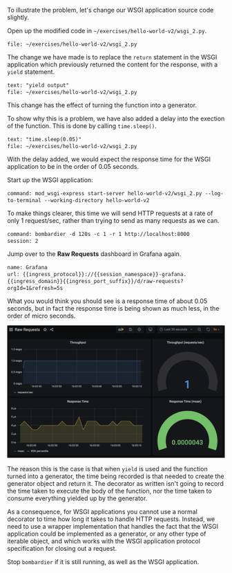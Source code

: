 To illustrate the problem, let's change our WSGI application source code slightly.

Open up the modified code in `~/exercises/hello-world-v2/wsgi_2.py`.

```editor:open-file
file: ~/exercises/hello-world-v2/wsgi_2.py
```

The change we have made is to replace the `return` statement in the WSGI application which previously returned the content for the response, with a `yield` statement.

```editor:select-lines-in-file
text: "yield output"
file: ~/exercises/hello-world-v2/wsgi_2.py
```

This change has the effect of turning the function into a generator.

To show why this is a problem, we have also added a delay into the exection of the function. This is done by calling `time.sleep()`.

```editor:select-lines-in-file
text: "time.sleep(0.05)"
file: ~/exercises/hello-world-v2/wsgi_2.py
```

With the delay added, we would expect the response time for the WSGI application to be in the order of 0.05 seconds.

Start up the WSGI application:

```terminal:execute
command: mod_wsgi-express start-server hello-world-v2/wsgi_2.py --log-to-terminal --working-directory hello-world-v2
```

To make things clearer, this time we will send HTTP requests at a rate of only 1 request/sec, rather than trying to send as many requests as we can.

```terminal:execute
command: bombardier -d 120s -c 1 -r 1 http://localhost:8000
session: 2
```

Jump over to the **Raw Requests** dashboard in Grafana again.

```dashboard:reload-dashboard
name: Grafana
url: {{ingress_protocol}}://{{session_namespace}}-grafana.{{ingress_domain}}{{ingress_port_suffix}}/d/raw-requests?orgId=1&refresh=5s
```

What you would think you should see is a response time of about 0.05 seconds, but in fact the response time is being shown as much less, in the order of micro seconds.

![](hello-world-v2-2-raw-requests.png)

The reason this is the case is that when `yield` is used and the function turned into a generator, the time being recorded is that needed to create the generator object and return it. The decorator as written isn't going to record the time taken to execute the body of the function, nor the time taken to consume everything yielded up by the generator.

As a consequence, for WSGI applications you cannot use a normal decorator to time how long it takes to handle HTTP requests. Instead, we need to use a wrapper implementation that handles the fact that the WSGI application could be implemented as a generator, or any other type of iterable object, and which works with the WSGI application protocol specification for closing out a request.

Stop `bombardier` if it is still running, as well as the WSGI application.

```terminal:interrupt-all
```
